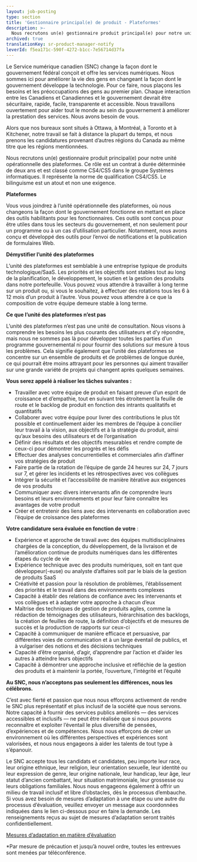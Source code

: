 ```yaml
---
layout: job-posting
type: section
title: 'Gestionnaire principal(e) de produit - Plateformes'
description: >-
  Nous recrutons un(e) gestionnaire produit principal(e) pour notre unité opérationnelle des plateformes.
archived: true
translationKey: sr-product-manager-notify
leverId: f5ea171c-590f-4272-b1cc-7e56714d37fa
---
```


Le Service numérique canadien (SNC) change la façon dont le gouvernement fédéral conçoit et offre les services numériques. Nous sommes ici pour améliorer la vie des gens en changeant la façon dont le gouvernement développe la technologie. Pour ce faire, nous plaçons les besoins et les préoccupations des gens au premier plan. Chaque interaction entre les Canadiens et Canadiennes et le gouvernement devrait être sécuritaire, rapide, facile, transparente et accessible. Nous travaillons ouvertement pour aider tout le monde au sein du gouvernement à améliorer la prestation des services. Nous avons besoin de vous.

Alors que nos bureaux sont situés à Ottawa, à Montréal, à Toronto et à Kitchener, notre travail se fait à distance la plupart du temps, et nous prenons les candidatures provenant d’autres régions du Canada au même titre que les régions mentionnées.

Nous recrutons un(e) gestionnaire produit principal(e) pour notre unité opérationnelle des plateformes. Ce rôle est un contrat à durée déterminée de deux ans et est classé comme CS4/CS5 dans le groupe Systèmes informatiques. Il représente la norme de qualification CS4/CS5. Le bilinguisme est un atout et non une exigence. 


**Plateformes**

Vous vous joindrez à l’unité opérationnelle des plateformes, où nous changeons la façon dont le gouvernement fonctionne en mettant en place des outils habilitants pour les fonctionnaires. Ces outils sont conçus pour être utiles dans tous les secteurs du gouvernement, et non seulement pour un programme ou à un cas d’utilisation particulier. Notamment, nous avons conçu et développé des outils pour l’envoi de notifications et la publication de formulaires Web.

**Démystifier l’unité des plateformes**

L’unité des plateformes est semblable à une entreprise typique de produits technologique/SaaS. Les priorités et les objectifs sont stables tout au long de la planification, le développement, le soutien et la gestion des produits dans notre portefeuille. Vous pouvez vous attendre à travailler à long terme sur un produit ou, si vous le souhaitez, à effectuer des rotations tous les 6 à 12 mois d’un produit à l’autre. Vous pouvez vous attendre à ce que la composition de votre équipe demeure stable à long terme.

**Ce que l’unité des plateformes n’est pas**

L’unité des plateformes n’est pas une unité de consultation. Nous visons à comprendre les besoins les plus courants des utilisateurs et d’y répondre, mais nous ne sommes pas là pour développer toutes les parties d’un programme gouvernemental ni pour fournir des solutions sur mesure à tous les problèmes. Cela signifie également que l’unité des plateformes se concentre sur un ensemble de produits et de problèmes de longue durée, ce qui pourrait être moins attrayant pour les personnes qui aiment travailler sur une grande variété de projets qui changent après quelques semaines.


**Vous serez appelé à réaliser les tâches suivantes :**

- Travailler avec votre équipe de produit en faisant preuve d’un esprit de croissance et d’empathie, tout en suivant très étroitement la feuille de route et le backlog de produit en fonction des intrants qualitatifs et quantitatifs
- Collaborer avec votre équipe pour livrer des contributions le plus tôt possible et continuellement aider les membres de l’équipe à concilier leur travail à la vision, aux objectifs et à la stratégie du produit, ainsi qu’aux besoins des utilisateurs et de l’organisation 
- Définir des résultats et des objectifs mesurables et rendre compte de ceux-ci pour démontrer les progrès et les défis
- Effectuer des analyses concurrentielles et commerciales afin d’affiner vos stratégies de produit 
- Faire partie de la rotation de l’équipe de garde 24 heures sur 24, 7 jours sur 7, et gérer les incidents et les rétrospectives avec vos collègues 
- Intégrer la sécurité et l’accessibilité de manière itérative aux exigences de vos produits 
- Communiquer avec divers intervenants afin de comprendre leurs besoins et leurs environnements et pour leur faire connaître les avantages de votre produit 
- Créer et entretenir des liens avec des intervenants en collaboration avec l’équipe de croissance des plateformes 


**Votre candidature sera évaluée en fonction de votre** :

- Expérience et approche de travail avec des équipes multidisciplinaires chargées de la conception, du développement, de la livraison et de l’amélioration continue de produits numériques dans les différentes étapes du cycle de vie 
- Expérience technique avec des produits numériques, soit en tant que développeur(-euse) ou analyste d’affaires soit par le biais de la gestion de produits SaaS
- Créativité et passion pour la résolution de problèmes, l’établissement des priorités et le travail dans des environnements complexes
- Capacité à établir des relations de confiance avec les intervenants et vos collègues et à adapter votre approche à chacun d’eux
- Maîtrise des techniques de gestion de produits agiles, comme la rédaction de témoignages des utilisateurs, hiérarchisation des backlogs, la création de feuilles de route, la définition d’objectifs et de mesures de succès et la production de rapports sur ceux-ci
- Capacité à communiquer de manière efficace et persuasive, par différentes voies de communication et à un large éventail de publics, et à vulgariser des notions et des décisions techniques 
- Capacité d’être organisé, d’agir, d’apprendre par l’action et d’aider les autres à atteindre leurs objectifs
- Capacité à démontrer une approche inclusive et réfléchie de la gestion des produits et à maintenir la portée, l’ouverture, l’intégrité et l’équité

**Au SNC, nous n’acceptons pas seulement les différences, nous les célébrons.**

C’est avec fierté et passion que nous nous efforçons activement de rendre le SNC plus représentatif et plus inclusif de la société que nous servons. Notre capacité à fournir des services publics améliorés — des services accessibles et inclusifs — ne peut être réalisée que si nous pouvons reconnaître et exploiter l’éventail le plus diversifié de pensées, d’expériences et de compétences. Nous nous efforçons de créer un environnement où les différentes perspectives et expériences sont valorisées, et nous nous engageons à aider les talents de tout type à s’épanouir.

Le SNC accepte tous les candidats et candidates, peu importe leur race, leur origine ethnique, leur religion, leur orientation sexuelle, leur identité ou leur expression de genre, leur origine nationale, leur handicap, leur âge, leur statut d’ancien combattant, leur situation matrimoniale, leur grossesse ou leurs obligations familiales. Nous nous engageons également à offrir un milieu de travail inclusif et libre d’obstacles, dès le processus d’embauche. Si vous avez besoin de mesures d’adaptation à une étape ou une autre du processus d’évaluation, veuillez envoyer un message aux coordonnées indiquées dans le lien ci-dessous pour en faire la demande. Les renseignements reçus au sujet de mesures d’adaptation seront traités confidentiellement.

[Mesures d’adaptation en matière d’évaluation](https://www.canada.ca/fr/commission-fonction-publique/services/mesures-d-adaptation-matiere-evaluation.html)

*Par mesure de précaution et jusqu’à nouvel ordre, toutes les entrevues sont menées par téléconférence.

